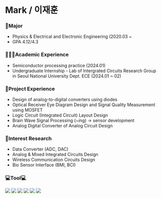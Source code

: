 **Mark / 이재훈**
====================


### 🏫Major
- Physics & Electrical and Electronic Engineering (2020.03 ~
- GPA 4.12/4.3

### 👨🏽‍💻Academic Experience
- Semiconductor processing practice (2024.01)
- Undergraduate Internship - Lab of Intergrated Circuits Research Group in Seoul National University Dept. ECE (2024.01 ~ 02)  

### 💼Project Experience
- Design of analog-to-digital converters using diodes
- Optical Receiver Eye Diagram Design and Signal Quality Measurement using MOSFET
- Logic Circuit (Integrated Circuit) Layout Design
- Brain Wave Signal Processing (~ing) -> sensor development
- Analog Digital Converter of Analog Circuit Design

### 🔬Interest Research
- Data Converter (ADC, DAC)
- Analog & Mixed Integrated Circuits Design
- Wireless Communication Circuits Design
- Bio Sensor Interface (BMI, BCI)

### 💻Tool💻
<img src="https://img.shields.io/badge/Python-3766AB?style=plastic&logo=Python&logoColor=white"/></a>
<img src="https://img.shields.io/badge/MATLAB-FF6600?style=plastic&logo=Atlassian&logoColor=blue"/>
<img src="https://img.shields.io/badge/PSPICE-red?style=plastic&logo=Amazon EC2&logoColor=black"/>
<img src="https://img.shields.io/badge/HSPICE-hotpink?style=plastic&logo=CircuitVerse&logoColor=green"/>
<img src="https://img.shields.io/badge/LTSPICE-white?style=plastic&logo=ltspice&logoColor=red"/>
<img src="https://img.shields.io/badge/Verilog-black?style=flat&logo=AMD&logoColor=ED1C24"/>


